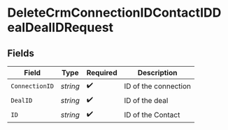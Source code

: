 # DeleteCrmConnectionIDContactIDDealDealIDRequest


## Fields

| Field                | Type                 | Required             | Description          |
| -------------------- | -------------------- | -------------------- | -------------------- |
| `ConnectionID`       | *string*             | :heavy_check_mark:   | ID of the connection |
| `DealID`             | *string*             | :heavy_check_mark:   | ID of the deal       |
| `ID`                 | *string*             | :heavy_check_mark:   | ID of the Contact    |